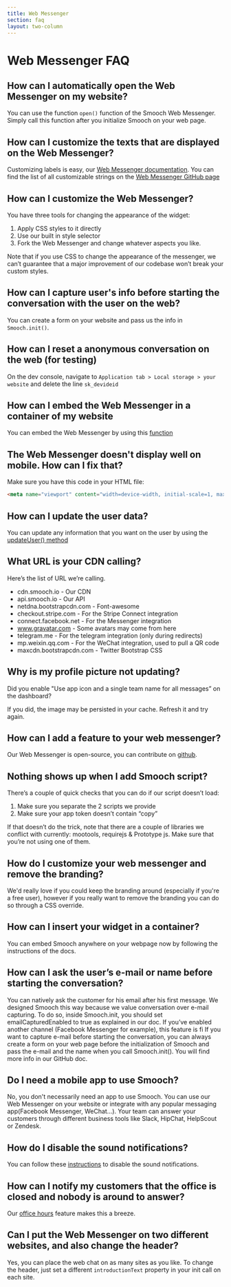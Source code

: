 ```yaml
---
title: Web Messenger
section: faq
layout: two-column
---
```


# Web Messenger FAQ

## How can I automatically open the Web Messenger on my website?

You can use the function `open()` function of the Smooch Web Messenger. Simply call this function after you initialize Smooch on your web page.

## How can I customize the texts that are displayed on the Web Messenger?

Customizing labels is easy, our [Web Messenger documentation](/guide/web-messenger/#strings-customization). You can find the list of all customizable strings on the [Web Messenger GitHub page](https://github.com/smooch/smooch-js#options)

## How can I customize the Web Messenger?

You have three tools for changing the appearance of the widget:

1. Apply CSS styles to it directly
2. Use our built in style selector
3. Fork the Web Messenger and change whatever aspects you like.

Note that if you use CSS to change the appearance of the messenger, we can’t guarantee that a major improvement of our codebase won’t break your custom styles.

## How can I capture user's info before starting the conversation with the user on the web?

You can create a form on your website and pass us the info in `Smooch.init()`.

## How can I reset a anonymous conversation on the web (for testing)

On the dev console, navigate to `Application tab > Local storage > your website` and delete the line `sk_devideid`

## How can I embed the Web Messenger in a container of my website

You can embed the Web Messenger by using this [function](/guide/web-messenger/#embedded-mode)

## The Web Messenger doesn't display well on mobile. How can I fix that?

Make sure you have this code in your HTML file:

```html
<meta name="viewport" content="width=device-width, initial-scale=1, maximum-scale=1">
```

## How can I update the user data?

You can update any information that you want on the user by using the [updateUser() method](https://github.com/smooch/smooch-js#updateuseruser)

## What URL is your CDN calling?

Here’s the list of URL we’re calling.

* cdn.smooch.io - Our CDN
* api.smooch.io - Our API
* netdna.bootstrapcdn.com - Font-awesome
* checkout.stripe.com - For the Stripe Connect integration
* connect.facebook.net - For the Messenger integration
* www.gravatar.com - Some avatars may come from here
* telegram.me - For the telegram integration (only during redirects)
* mp.weixin.qq.com - For the WeChat integration, used to pull a QR code
* maxcdn.bootstrapcdn.com - Twitter Bootstrap CSS

## Why is my profile picture not updating?

Did you enable "Use app icon and a single team name for all messages” on the dashboard?  

If you did, the image may be persisted in your cache. Refresh it and try again.

## How can I add a feature to your web messenger?

Our Web Messenger is open-source, you can contribute on [github](https://github.com/smooch/smooch-js).

## Nothing shows up when I add Smooch script?

There’s a couple of quick checks that you can do if our script doesn’t load:

1. Make sure you separate the 2 scripts we provide
2. Make sure your app token doesn’t contain “copy”

If that doesn’t do the trick, note that there are a couple of libraries we conflict with currently: mootools, requirejs & Prototype js. Make sure that you’re not using one of them.

## How do I customize your web messenger and remove the branding?

We'd really love if you could keep the branding around (especially if you're a free user), however if you really want to remove the branding you can do so through a CSS override.

## How can I insert your widget in a container?

You can embed Smooch anywhere on your webpage now by following the instructions of the docs.

## How can I ask the user’s e-mail or name before starting the conversation?

You can natively ask the customer for his email after his first message. We designed Smooch this way because we value conversation over e-mail capturing. To do so, inside Smooch.init, you should set emailCapturedEnabled to true as explained in our doc. If you’ve enabled another channel (Facebook Messenger for example), this feature is fi  If you want to capture e-mail before starting the conversation, you can always create a form on your web page before the initialization of Smooch and pass the e-mail and the name when you call Smooch.init(). You will find more info in our GitHub doc.

## Do I need a mobile app to use Smooch?

No, you don't necessarily need an app to use Smooch. You can use our Web Messenger on your website or integrate with any popular messaging app(Facebook Messenger, WeChat…).  Your team can answer your customers through different business tools like Slack, HipChat, HelpScout or Zendesk.

## How do I disable the sound notifications?

You can follow these [instructions](/guide/web-messenger/#sound-notification) to disable the sound notifications.

## How can I notify my customers that the office is closed and nobody is around to answer?

Our [office hours](/guide/office-hours/) feature makes this a breeze.

## Can I put the Web Messenger on two different websites, and also change the header?

Yes, you can place the web chat on as many sites as you like. To change the header, just set a different `introductionText` property in your init call on each site.
